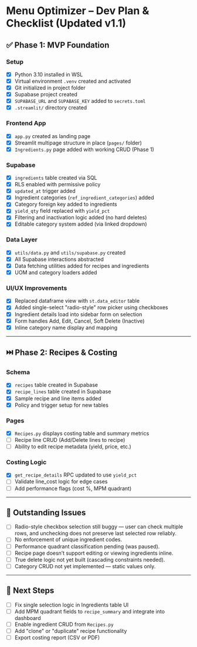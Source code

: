 
# Menu Optimizer – Dev Plan & Checklist (Updated v1.1)

## ✅ Phase 1: MVP Foundation

### Setup
- [x] Python 3.10 installed in WSL
- [x] Virtual environment `.venv` created and activated
- [x] Git initialized in project folder
- [x] Supabase project created
- [x] `SUPABASE_URL` and `SUPABASE_KEY` added to `secrets.toml`
- [x] `.streamlit/` directory created

### Frontend App
- [x] `app.py` created as landing page
- [x] Streamlit multipage structure in place (`pages/` folder)
- [x] `Ingredients.py` page added with working CRUD (Phase 1)

### Supabase
- [x] `ingredients` table created via SQL
- [x] RLS enabled with permissive policy
- [x] `updated_at` trigger added
- [x] Ingredient categories (`ref_ingredient_categories`) added
- [x] Category foreign key added to ingredients
- [x] `yield_qty` field replaced with `yield_pct`
- [x] Filtering and inactivation logic added (no hard deletes)
- [x] Editable category system added (via linked dropdown)

### Data Layer
- [x] `utils/data.py` and `utils/supabase.py` created
- [x] All Supabase interactions abstracted
- [x] Data fetching utilities added for recipes and ingredients
- [x] UOM and category loaders added

### UI/UX Improvements
- [x] Replaced dataframe view with `st.data_editor` table
- [x] Added single-select "radio-style" row picker using checkboxes
- [x] Ingredient details load into sidebar form on selection
- [x] Form handles Add, Edit, Cancel, Soft Delete (Inactive)
- [x] Inline category name display and mapping

---

## ⏭️ Phase 2: Recipes & Costing

### Schema
- [x] `recipes` table created in Supabase
- [x] `recipe_lines` table created in Supabase
- [x] Sample recipe and line items added
- [x] Policy and trigger setup for new tables

### Pages
- [x] `Recipes.py` displays costing table and summary metrics
- [ ] Recipe line CRUD (Add/Delete lines to recipe)
- [ ] Ability to edit recipe metadata (yield, price, etc.)

### Costing Logic
- [x] `get_recipe_details` RPC updated to use `yield_pct`
- [ ] Validate line_cost logic for edge cases
- [ ] Add performance flags (cost %, MPM quadrant)

---

## 🔁 Outstanding Issues

- [ ] Radio-style checkbox selection still buggy — user can check multiple rows, and unchecking does not preserve last selected row reliably.
- [ ] No enforcement of unique ingredient codes.
- [ ] Performance quadrant classification pending (was paused).
- [ ] Recipe page doesn’t support editing or viewing ingredients inline.
- [ ] True delete logic not yet built (cascading constraints needed).
- [ ] Category CRUD not yet implemented — static values only.

---

## 📌 Next Steps

- [ ] Fix single selection logic in Ingredients table UI
- [ ] Add MPM quadrant fields to `recipe_summary` and integrate into dashboard
- [ ] Enable ingredient CRUD from `Recipes.py`
- [ ] Add "clone" or "duplicate" recipe functionality
- [ ] Export costing report (CSV or PDF)
